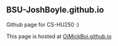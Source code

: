 ## BSU-JoshBoyle.github.io

Github page for CS-HU250 :)

This page is hosted at [OiMickBoi.github.io](https://oimickboi.github.io)


